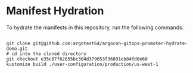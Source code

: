 
# Manifest Hydration

To hydrate the manifests in this repository, run the following commands:

```shell

git clone git@github.com:argotest64/argocon-gitops-promoter-hydrate-demo.git
# cd into the cloned directory
git checkout e35c87f62855bc304d379653f36891eb84fd0e60
kustomize build ./user-configuration/production/us-west-1
```